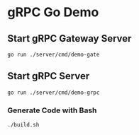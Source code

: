 # gRPC Go Demo

## Start gRPC Gateway Server

```shell
go run ./server/cmd/demo-gate
```

## Start gRPC Server

```shell
go run ./server/cmd/demo-grpc
```

### Generate Code with Bash

```shell
./build.sh
```
